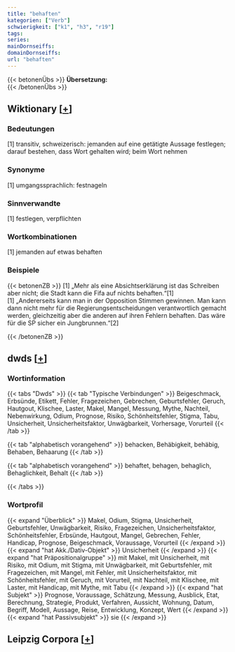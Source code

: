 ```yaml
---
title: "behaften"
kategorien: ["Verb"]
schwierigkeit: ["k1", "h3", "r19"]
tags:
series:
mainDornseiffs:
domainDornseiffs:
url: "behaften"
---
```


{{< betonenÜbs >}}
**Übersetzung:**  
{{< /betonenÜbs >}}

## Wiktionary [[+](https://de.wiktionary.org/wiki/behaften)]

### Bedeutungen
[1] transitiv, schweizerisch: jemanden auf eine getätigte Aussage festlegen; darauf bestehen, dass Wort gehalten wird; beim Wort nehmen  

### Synonyme
[1] umgangssprachlich: festnageln  

### Sinnverwandte
[1] festlegen, verpflichten  

### Wortkombinationen
[1] jemanden auf etwas behaften  

### Beispiele
{{< betonenZB >}}
[1] „Mehr als eine Absichtserklärung ist das Schreiben aber nicht; die Stadt kann die Fifa auf nichts behaften.“[1]  
[1] „Andererseits kann man in der Opposition Stimmen gewinnen. Man kann dann nicht mehr für die Regierungsentscheidungen verantwortlich gemacht werden, gleichzeitig aber die anderen auf ihren Fehlern behaften. Das wäre für die SP sicher ein Jungbrunnen.“[2]  

{{< /betonenZB >}}


## dwds [[+](https://www.dwds.de/wb/behaften)]

### Wortinformation
{{< tabs "Dwds" >}}
{{< tab "Typische Verbindungen" >}}
Beigeschmack, Erbsünde, Etikett, Fehler, Fragezeichen, Gebrechen, Geburtsfehler, Geruch, Hautgout, Klischee, Laster, Makel, Mangel, Messung, Mythe, Nachteil, Nebenwirkung, Odium, Prognose, Risiko, Schönheitsfehler, Stigma, Tabu, Unsicherheit, Unsicherheitsfaktor, Unwägbarkeit, Vorhersage, Vorurteil
{{< /tab >}}

{{< tab "alphabetisch vorangehend" >}}
behacken, Behäbigkeit, behäbig, Behaben, Behaarung
{{< /tab >}}

{{< tab "alphabetisch vorangehend" >}}
behaftet, behagen, behaglich, Behaglichkeit, Behalt
{{< /tab >}}

{{< /tabs >}}

### Wortprofil
{{< expand "Überblick" >}} Makel, Odium, Stigma, Unsicherheit, Geburtsfehler, Unwägbarkeit, Risiko, Fragezeichen, Unsicherheitsfaktor, Schönheitsfehler, Erbsünde, Hautgout, Mangel, Gebrechen, Fehler, Handicap, Prognose, Beigeschmack, Voraussage, Vorurteil {{< /expand >}}
{{< expand "hat Akk./Dativ-Objekt" >}} Unsicherheit {{< /expand >}}
{{< expand "hat Präpositionalgruppe" >}} mit Makel, mit Unsicherheit, mit Risiko, mit Odium, mit Stigma, mit Unwägbarkeit, mit Geburtsfehler, mit Fragezeichen, mit Mangel, mit Fehler, mit Unsicherheitsfaktor, mit Schönheitsfehler, mit Geruch, mit Vorurteil, mit Nachteil, mit Klischee, mit Laster, mit Handicap, mit Mythe, mit Tabu {{< /expand >}}
{{< expand "hat Subjekt" >}} Prognose, Voraussage, Schätzung, Messung, Ausblick, Etat, Berechnung, Strategie, Produkt, Verfahren, Aussicht, Wohnung, Datum, Begriff, Modell, Aussage, Reise, Entwicklung, Konzept, Wert {{< /expand >}}
{{< expand "hat Passivsubjekt" >}} sie {{< /expand >}}

## Leipzig Corpora [[+](https://corpora.uni-leipzig.de/en/res?word=behaften&corpusId=deu_newscrawl-public_2018)]

